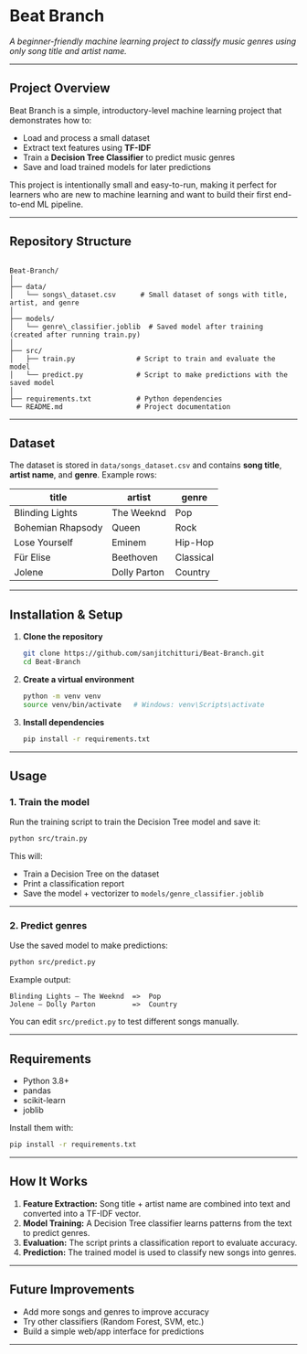 # Beat Branch

*A beginner-friendly machine learning project to classify music genres using only song title and artist name.*  

---

## Project Overview
Beat Branch is a simple, introductory-level machine learning project that demonstrates how to:  
- Load and process a small dataset  
- Extract text features using **TF-IDF**  
- Train a **Decision Tree Classifier** to predict music genres  
- Save and load trained models for later predictions  

This project is intentionally small and easy-to-run, making it perfect for learners who are new to machine learning and want to build their first end-to-end ML pipeline.  

---

## Repository Structure

```

Beat-Branch/
│
├── data/
│   └── songs\_dataset.csv      # Small dataset of songs with title, artist, and genre
│
├── models/
│   └── genre\_classifier.joblib  # Saved model after training (created after running train.py)
│
├── src/
│   ├── train.py               # Script to train and evaluate the model
│   └── predict.py             # Script to make predictions with the saved model
│
├── requirements.txt           # Python dependencies
└── README.md                  # Project documentation

````

---

## Dataset
The dataset is stored in `data/songs_dataset.csv` and contains **song title**, **artist name**, and **genre**. Example rows:  

| title              | artist          | genre     |
|--------------------|-----------------|-----------|
| Blinding Lights    | The Weeknd      | Pop       |
| Bohemian Rhapsody  | Queen           | Rock      |
| Lose Yourself      | Eminem          | Hip-Hop   |
| Für Elise          | Beethoven       | Classical |
| Jolene             | Dolly Parton    | Country   |

---

## Installation & Setup

1. **Clone the repository**  
   ```bash
   git clone https://github.com/sanjitchitturi/Beat-Branch.git
   cd Beat-Branch

2. **Create a virtual environment**

   ```bash
   python -m venv venv
   source venv/bin/activate   # Windows: venv\Scripts\activate
   ```

3. **Install dependencies**

   ```bash
   pip install -r requirements.txt
   ```
---

## Usage

### 1. Train the model

Run the training script to train the Decision Tree model and save it:

```bash
python src/train.py
```

This will:

* Train a Decision Tree on the dataset
* Print a classification report
* Save the model + vectorizer to `models/genre_classifier.joblib`

---

### 2. Predict genres

Use the saved model to make predictions:

```bash
python src/predict.py
```

Example output:

```
Blinding Lights — The Weeknd  =>  Pop
Jolene — Dolly Parton         =>  Country
```

You can edit `src/predict.py` to test different songs manually.

---

## Requirements

* Python 3.8+
* pandas
* scikit-learn
* joblib

Install them with:

```bash
pip install -r requirements.txt
```

---

## How It Works

1. **Feature Extraction:** Song title + artist name are combined into text and converted into a TF-IDF vector.
2. **Model Training:** A Decision Tree classifier learns patterns from the text to predict genres.
3. **Evaluation:** The script prints a classification report to evaluate accuracy.
4. **Prediction:** The trained model is used to classify new songs into genres.

---

## Future Improvements

* Add more songs and genres to improve accuracy
* Try other classifiers (Random Forest, SVM, etc.)
* Build a simple web/app interface for predictions

---

